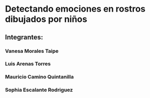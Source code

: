 # Detectando emociones en rostros dibujados por niños
## Integrantes:
### Vanesa Morales Taipe
### Luis Arenas Torres
### Mauricio Camino Quintanilla
### Sophia Escalante Rodriguez
